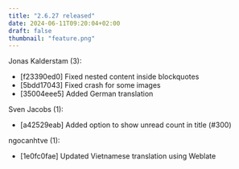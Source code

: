 ```yaml
---
title: "2.6.27 released"
date: 2024-06-11T09:20:04+02:00
draft: false
thumbnail: "feature.png"
---
```


Jonas Kalderstam (3):
  * [f23390ed0] Fixed nested content inside blockquotes
  * [5bdd17043] Fixed crash for some images
  * [35004eee5] Added German translation

Sven Jacobs (1):
  * [a42529eab] Added option to show unread count in title (#300)

ngocanhtve (1):
  * [1e0fc0fae] Updated Vietnamese translation using Weblate

